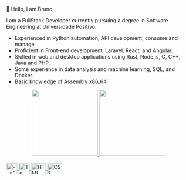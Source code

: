 👋 Hello, I am Bruno,

I am a FullStack Developer currently pursuing a degree in Software Engineering at Universidade Positivo.

- Experienced in Python automation, API development, consume and manage. 
- Proficient in Front-end development, Laravel, React, and Angular.
- Skilled in web and desktop applications using Rust, Node.js, C, C++, Java and PHP.
- Some experience in data analysis and machine learning, SQL, and Docker.
- Basic knowledge of Assembly x86_64




<div align="center">
  <a href="https://github.com/brunobahri">
  <img height="180em" src="https://github-readme-stats.vercel.app/api?username=brunobahri&show_icons=true&theme=dracula&include_all_commits=true&count_private=true"/>
  <img height="180em" src="https://github-readme-stats.vercel.app/api/top-langs/?username=brunobahri&layout=compact&langs_count=7&theme=dracula"/>
</div>
<div style="display: inline_block"><br>
  <img align="center" alt=-Js" height="30" width="30" src="https://raw.githubusercontent.com/jmnote/z-icons/master/svg/python.svg">
  <img align="center" alt="Ts" height="30" width="30" src="https://raw.githubusercontent.com/jmnote/z-icons/master/svg/java.svg">
  <img align="center" alt="HTML" height="30" width="40" src="https://raw.githubusercontent.com/jmnote/z-icons/master/svg/javascript.svg">
  <img align="center" alt="CSS" height="30" width="40" src="https://raw.githubusercontent.com/jmnote/z-icons/master/svg/c.svg">
</div>
